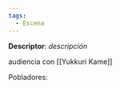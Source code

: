 ```yaml
---
tags:
  - Escena
---
```

**Descriptor**: *descripción*

audiencia con [[Yukkuri Kame]]

Pobladores: 

